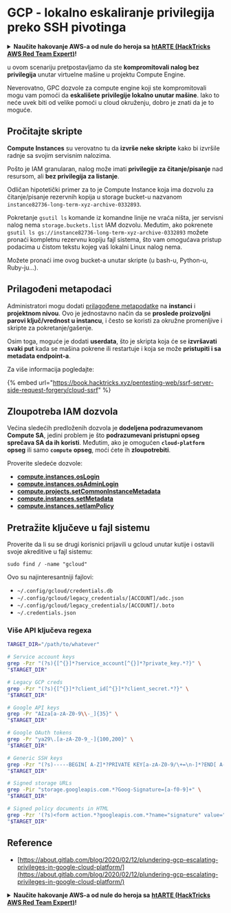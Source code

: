 # GCP - lokalno eskaliranje privilegija preko SSH pivotinga

<details>

<summary><strong>Naučite hakovanje AWS-a od nule do heroja sa</strong> <a href="https://training.hacktricks.xyz/courses/arte"><strong>htARTE (HackTricks AWS Red Team Expert)</strong></a><strong>!</strong></summary>

Drugi načini podrške HackTricks-u:

* Ako želite da vidite **vašu kompaniju reklamiranu na HackTricks-u** ili **preuzmete HackTricks u PDF formatu** proverite [**SUBSCRIPTION PLANS**](https://github.com/sponsors/carlospolop)!
* Nabavite [**zvanični PEASS & HackTricks swag**](https://peass.creator-spring.com)
* Otkrijte [**The PEASS Family**](https://opensea.io/collection/the-peass-family), našu kolekciju ekskluzivnih [**NFT-ova**](https://opensea.io/collection/the-peass-family)
* **Pridružite se** 💬 [**Discord grupi**](https://discord.gg/hRep4RUj7f) ili [**telegram grupi**](https://t.me/peass) ili **pratite** me na **Twitter-u** 🐦 [**@carlospolopm**](https://twitter.com/carlospolopm)**.**
* **Podelite svoje hakovanje trikove slanjem PR-ova na** [**HackTricks**](https://github.com/carlospolop/hacktricks) i [**HackTricks Cloud**](https://github.com/carlospolop/hacktricks-cloud) github repozitorijume.

</details>

u ovom scenariju pretpostavljamo da ste **kompromitovali nalog bez privilegija** unutar virtuelne mašine u projektu Compute Engine.

Neverovatno, GPC dozvole za compute engine koji ste kompromitovali mogu vam pomoći da **eskališete privilegije lokalno unutar mašine**. Iako to neće uvek biti od velike pomoći u cloud okruženju, dobro je znati da je to moguće.

## Pročitajte skripte <a href="#follow-the-scripts" id="follow-the-scripts"></a>

**Compute Instances** su verovatno tu da **izvrše neke skripte** kako bi izvršile radnje sa svojim servisnim nalozima.

Pošto je IAM granularan, nalog može imati **privilegije za čitanje/pisanje** nad resursom, ali **bez privilegija za listanje**.

Odličan hipotetički primer za to je Compute Instance koja ima dozvolu za čitanje/pisanje rezervnih kopija u storage bucket-u nazvanom `instance82736-long-term-xyz-archive-0332893`.

Pokretanje `gsutil ls` komande iz komandne linije ne vraća ništa, jer servisni nalog nema `storage.buckets.list` IAM dozvolu. Međutim, ako pokrenete `gsutil ls gs://instance82736-long-term-xyz-archive-0332893` možete pronaći kompletnu rezervnu kopiju fajl sistema, što vam omogućava pristup podacima u čistom tekstu kojeg vaš lokalni Linux nalog nema.

Možete pronaći ime ovog bucket-a unutar skripte (u bash-u, Python-u, Ruby-ju...).

## Prilagođeni metapodaci

Administratori mogu dodati [prilagođene metapodatke](https://cloud.google.com/compute/docs/storing-retrieving-metadata#custom) na **instanci** i **projektnom nivou**. Ovo je jednostavno način da se **proslede proizvoljni parovi ključ/vrednost u instancu**, i često se koristi za okružne promenljive i skripte za pokretanje/gašenje.

Osim toga, moguće je dodati **userdata**, što je skripta koja će se **izvršavati svaki put** kada se mašina pokrene ili restartuje i koja se može **pristupiti i sa metadata endpoint-a**.

Za više informacija pogledajte:

{% embed url="https://book.hacktricks.xyz/pentesting-web/ssrf-server-side-request-forgery/cloud-ssrf" %}

## **Zloupotreba IAM dozvola**

Većina sledećih predloženih dozvola je **dodeljena podrazumevanom Compute SA**, jedini problem je što **podrazumevani pristupni opseg sprečava SA da ih koristi**. Međutim, ako je omogućen **`cloud-platform`** **opseg** ili samo **`compute`** **opseg**, moći ćete ih **zloupotrebiti**.

Proverite sledeće dozvole:

* [**compute.instances.osLogin**](../../gcp-pentesting/gcp-privilege-escalation/gcp-compute-privesc/#compute.instances.oslogin)
* [**compute.instances.osAdminLogin**](../../gcp-pentesting/gcp-privilege-escalation/gcp-compute-privesc/#compute.instances.osadminlogin)
* [**compute.projects.setCommonInstanceMetadata**](../../gcp-pentesting/gcp-privilege-escalation/gcp-compute-privesc/#compute.projects.setcommoninstancemetadata)
* [**compute.instances.setMetadata**](../../gcp-pentesting/gcp-privilege-escalation/gcp-compute-privesc/#compute.instances.setmetadata)
* [**compute.instances.setIamPolicy**](../../gcp-pentesting/gcp-privilege-escalation/gcp-compute-privesc/#compute.instances.setiampolicy)

## Pretražite ključeve u fajl sistemu

Proverite da li su se drugi korisnici prijavili u gcloud unutar kutije i ostavili svoje akreditive u fajl sistemu:
```
sudo find / -name "gcloud"
```
Ovo su najinteresantniji fajlovi:

* `~/.config/gcloud/credentials.db`
* `~/.config/gcloud/legacy_credentials/[ACCOUNT]/adc.json`
* `~/.config/gcloud/legacy_credentials/[ACCOUNT]/.boto`
* `~/.credentials.json`

### Više API ključeva regexa
```bash
TARGET_DIR="/path/to/whatever"

# Service account keys
grep -Pzr "(?s){[^{}]*?service_account[^{}]*?private_key.*?}" \
"$TARGET_DIR"

# Legacy GCP creds
grep -Pzr "(?s){[^{}]*?client_id[^{}]*?client_secret.*?}" \
"$TARGET_DIR"

# Google API keys
grep -Pr "AIza[a-zA-Z0-9\\-_]{35}" \
"$TARGET_DIR"

# Google OAuth tokens
grep -Pr "ya29\.[a-zA-Z0-9_-]{100,200}" \
"$TARGET_DIR"

# Generic SSH keys
grep -Pzr "(?s)-----BEGIN[ A-Z]*?PRIVATE KEY[a-zA-Z0-9/\+=\n-]*?END[ A-Z]*?PRIVATE KEY-----" \
"$TARGET_DIR"

# Signed storage URLs
grep -Pir "storage.googleapis.com.*?Goog-Signature=[a-f0-9]+" \
"$TARGET_DIR"

# Signed policy documents in HTML
grep -Pzr '(?s)<form action.*?googleapis.com.*?name="signature" value=".*?">' \
"$TARGET_DIR"
```
## Reference

* [https://about.gitlab.com/blog/2020/02/12/plundering-gcp-escalating-privileges-in-google-cloud-platform/](https://about.gitlab.com/blog/2020/02/12/plundering-gcp-escalating-privileges-in-google-cloud-platform/)

<details>

<summary><strong>Naučite hakovanje AWS-a od nule do heroja sa</strong> <a href="https://training.hacktricks.xyz/courses/arte"><strong>htARTE (HackTricks AWS Red Team Expert)</strong></a><strong>!</strong></summary>

Drugi načini podrške HackTricks-u:

* Ako želite da vidite **vašu kompaniju reklamiranu u HackTricks-u** ili **preuzmete HackTricks u PDF formatu**, proverite [**SUBSCRIPTION PLANS**](https://github.com/sponsors/carlospolop)!
* Nabavite [**zvanični PEASS & HackTricks swag**](https://peass.creator-spring.com)
* Otkrijte [**The PEASS Family**](https://opensea.io/collection/the-peass-family), našu kolekciju ekskluzivnih [**NFT-ova**](https://opensea.io/collection/the-peass-family)
* **Pridružite se** 💬 [**Discord grupi**](https://discord.gg/hRep4RUj7f) ili [**telegram grupi**](https://t.me/peass) ili me **pratite** na **Twitter-u** 🐦 [**@carlospolopm**](https://twitter.com/carlospolopm)**.**
* **Podelite svoje hakovanje trikove slanjem PR-ova na** [**HackTricks**](https://github.com/carlospolop/hacktricks) i [**HackTricks Cloud**](https://github.com/carlospolop/hacktricks-cloud) github repozitorijume.

</details>

